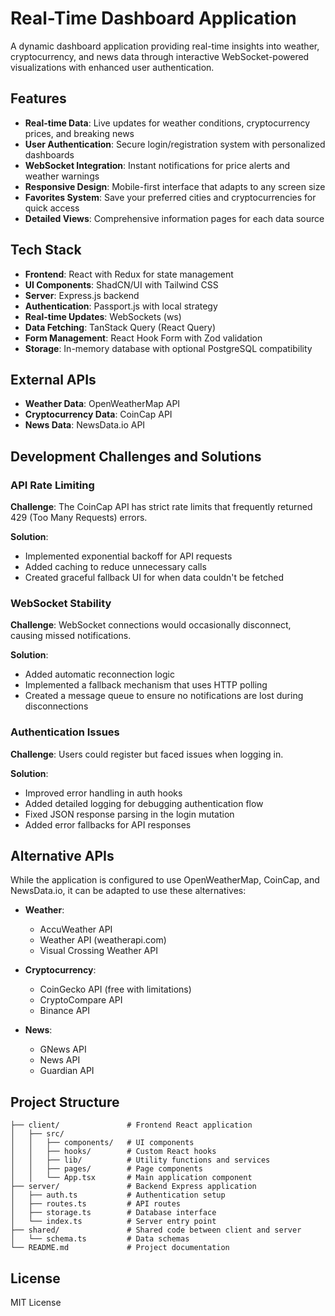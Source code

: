 # Real-Time Dashboard Application

A dynamic dashboard application providing real-time insights into weather, cryptocurrency, and news data through interactive WebSocket-powered visualizations with enhanced user authentication.

## Features

- **Real-time Data**: Live updates for weather conditions, cryptocurrency prices, and breaking news
- **User Authentication**: Secure login/registration system with personalized dashboards
- **WebSocket Integration**: Instant notifications for price alerts and weather warnings
- **Responsive Design**: Mobile-first interface that adapts to any screen size
- **Favorites System**: Save your preferred cities and cryptocurrencies for quick access
- **Detailed Views**: Comprehensive information pages for each data source

## Tech Stack

- **Frontend**: React with Redux for state management
- **UI Components**: ShadCN/UI with Tailwind CSS
- **Server**: Express.js backend
- **Authentication**: Passport.js with local strategy
- **Real-time Updates**: WebSockets (ws)
- **Data Fetching**: TanStack Query (React Query)
- **Form Management**: React Hook Form with Zod validation
- **Storage**: In-memory database with optional PostgreSQL compatibility

## External APIs

- **Weather Data**: OpenWeatherMap API
- **Cryptocurrency Data**: CoinCap API
- **News Data**: NewsData.io API

## Development Challenges and Solutions

### API Rate Limiting

**Challenge**: The CoinCap API has strict rate limits that frequently returned 429 (Too Many Requests) errors.

**Solution**:
- Implemented exponential backoff for API requests
- Added caching to reduce unnecessary calls
- Created graceful fallback UI for when data couldn't be fetched

### WebSocket Stability

**Challenge**: WebSocket connections would occasionally disconnect, causing missed notifications.

**Solution**:
- Added automatic reconnection logic
- Implemented a fallback mechanism that uses HTTP polling
- Created a message queue to ensure no notifications are lost during disconnections

### Authentication Issues

**Challenge**: Users could register but faced issues when logging in.

**Solution**:
- Improved error handling in auth hooks
- Added detailed logging for debugging authentication flow
- Fixed JSON response parsing in the login mutation
- Added error fallbacks for API responses

## Alternative APIs

While the application is configured to use OpenWeatherMap, CoinCap, and NewsData.io, it can be adapted to use these alternatives:

- **Weather**:
  - AccuWeather API
  - Weather API (weatherapi.com)
  - Visual Crossing Weather API

- **Cryptocurrency**:
  - CoinGecko API (free with limitations)
  - CryptoCompare API
  - Binance API

- **News**:
  - GNews API
  - News API
  - Guardian API

## Project Structure

```
├── client/               # Frontend React application
│   ├── src/
│   │   ├── components/   # UI components
│   │   ├── hooks/        # Custom React hooks
│   │   ├── lib/          # Utility functions and services
│   │   ├── pages/        # Page components
│   │   └── App.tsx       # Main application component
├── server/               # Backend Express application
│   ├── auth.ts           # Authentication setup
│   ├── routes.ts         # API routes
│   ├── storage.ts        # Database interface
│   └── index.ts          # Server entry point
├── shared/               # Shared code between client and server
│   └── schema.ts         # Data schemas
└── README.md             # Project documentation
```

## License

MIT License
